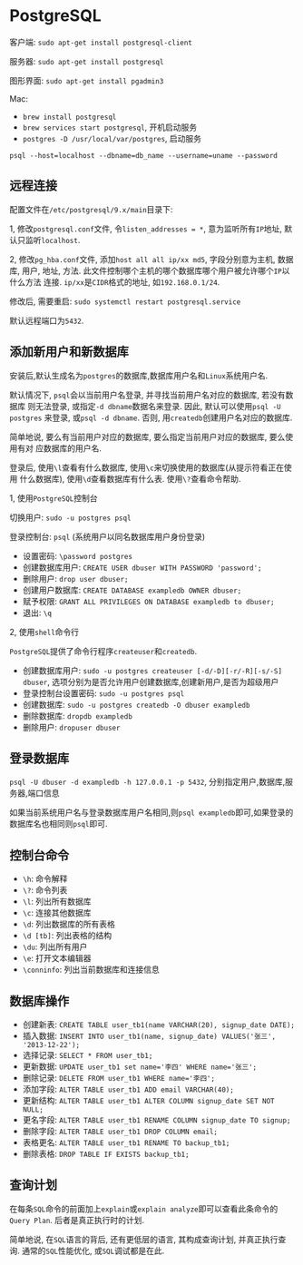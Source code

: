 # PostgreSQL

客户端: `sudo apt-get install postgresql-client`

服务器: `sudo apt-get install postgresql`

图形界面: `sudo apt-get install pgadmin3`

Mac:
* `brew install postgresql`
* `brew services start postgresql`, 开机启动服务
* `postgres -D /usr/local/var/postgres`, 启动服务

`psql --host=localhost --dbname=db_name --username=uname --password`

## 远程连接

配置文件在`/etc/postgresql/9.x/main`目录下:

1, 修改`postgresql.conf`文件, 令`listen_addresses = *`, 意为监听所有`IP`地址, 
默认只监听`localhost`.

2, 修改`pg_hba.conf`文件, 添加`host all all ip/xx md5`, 字段分别意为主机, 数据库,
用户, 地址, 方法. 此文件控制哪个主机的哪个数据库哪个用户被允许哪个`IP`以什么方法
连接. `ip/xx`是`CIDR`格式的地址, 如`192.168.0.1/24`.

修改后, 需要重启: `sudo systemctl restart postgresql.service`

默认远程端口为`5432`.

## 添加新用户和新数据库

安装后,默认生成名为`postgres`的数据库,数据库用户名和`Linux`系统用户名.

默认情况下, `psql`会以当前用户名登录, 并寻找当前用户名对应的数据库, 若没有数据库
则无法登录, 或指定`-d dbname`数据名来登录. 因此, 默认可以使用`psql -U postgres`
来登录, 或`psql -d dbname`. 否则, 用`createdb`创建用户名对应的数据库.

简单地说, 要么有当前用户对应的数据库, 要么指定当前用户对应的数据库, 要么使用有对
应数据库的用户名.

登录后, 使用`\l`查看有什么数据库, 使用`\c`来切换使用的数据库(从提示符看正在使用
什么数据库), 使用`\d`查看数据库有什么表. 使用`\?`查看命令帮助.

1, 使用`PostgreSQL`控制台

切换用户: `sudo -u postgres psql`

登录控制台: `psql` (系统用户以同名数据库用户身份登录)

* 设置密码: `\password postgres`
* 创建数据库用户: `CREATE USER dbuser WITH PASSWORD 'password';`
* 删除用户: `drop user dbuser;`
* 创建用户数据库: `CREATE DATABASE exampledb OWNER dbuser;`
* 赋予权限: `GRANT ALL PRIVILEGES ON DATABASE exampledb to dbuser;`
* 退出: `\q`

2, 使用`shell`命令行

`PostgreSQL`提供了命令行程序`createuser`和`createdb`.

* 创建数据库用户: `sudo -u postgres createuser [-d/-D][-r/-R][-s/-S]  dbuser`, 选项分别为是否允许用户创建数据库,创建新用户,是否为超级用户
* 登录控制台设置密码: `sudo -u postgres psql`
* 创建数据库: `sudo -u postgres createdb -O dbuser exampledb`
* 删除数据库: `dropdb exampledb`
* 删除用户: `dropuser dbuser`

## 登录数据库

`psql -U dbuser -d exampledb -h 127.0.0.1 -p 5432`, 分别指定用户,数据库,服务器,端口信息

如果当前系统用户名与登录数据库用户名相同,则`psql exampledb`即可,如果登录的数据库名也相同则`psql`即可.

## 控制台命令

* `\h`: 命令解释
* `\?`: 命令列表
* `\l`: 列出所有数据库
* `\c`: 连接其他数据库
* `\d`: 列出数据库的所有表格
* `\d [tb]`: 列出表格的结构
* `\du`: 列出所有用户
* `\e`: 打开文本编辑器
* `\conninfo`: 列出当前数据库和连接信息

## 数据库操作

* 创建新表: `CREATE TABLE user_tb1(name VARCHAR(20), signup_date DATE);`
* 插入数据: `INSERT INTO user_tb1(name, signup_date) VALUES('张三', '2013-12-22');`
* 选择记录: `SELECT * FROM user_tb1;`
* 更新数据: `UPDATE user_tb1 set name='李四' WHERE name='张三';`
* 删除记录: `DELETE FROM user_tb1 WHERE name='李四';`
* 添加字段: `ALTER TABLE user_tb1 ADD email VARCHAR(40);`
* 更新结构: `ALTER TABLE user_tb1 ALTER COLUMN signup_date SET NOT NULL;`
* 更名字段: `ALTER TABLE user_tb1 RENAME COLUMN signup_date TO signup;`
* 删除字段: `ALTER TABLE user_tb1 DROP COLUMN email;`
* 表格更名: `ALTER TABLE user_tb1 RENAME TO backup_tb1;`
* 删除表格: `DROP TABLE IF EXISTS backup_tb1;`

## 查询计划

在每条`SQL`命令的前面加上`explain`或`explain analyze`即可以查看此条命令的`Query Plan`. 后者是真正执行时的计划.

简单地说, 在`SQL`语言的背后, 还有更低层的语言, 其构成查询计划, 并真正执行查询. 通常的`SQL`性能优化, 或`SQL`调试都是在此.